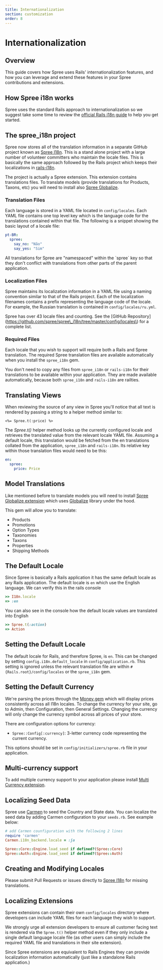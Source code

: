 ```yaml
---
title: Internationalization
section: customization
order: 8
---
```


# Internationalization

## Overview

This guide covers how Spree uses Rails' internationalization features, and how you can leverage and extend these features in your Spree contributions and extensions.

## How Spree i18n works

Spree uses the standard Rails approach to internationalization so we suggest take some time to review the [official Rails i18n guide](http://guides.rubyonrails.org/i18n.html) to help you get started.

## The spree\_i18n project

Spree now stores all of the translation information in a separate GitHub project known as [Spree I18n](https://github.com/spree/spree_i18n). This is a stand alone project with a large number of volunteer committers who maintain the locale files. This is basically the same approach followed by the Rails project which keeps their localizations in [rails-i18n](https://github.com/svenfuchs/rails-i18n).

The project is actually a Spree extension. This extension contains translations files. To translate models \(provide translations for Products, Taxons, etc\) you will need to install also [Spree Globalize](https://github.com/spree-contrib/spree_globalize).

### Translation Files

Each language is stored in a YAML file located in `config/locales`. Each YAML file contains one top level key which is the language code for the translations contained within that file. The following is a snippet showing the basic layout of a locale file:

```yaml
pt-BR:
  spree:
    say_no: "Não"
    say_yes: "Sim"
```

 All translations for Spree are "namespaced" within the \`spree\` key so that they don't conflict with translations from other parts of the parent application.

### Localization Files

Spree maintains its localization information in a YAML file using a naming convention similar to that of the Rails project. Each of the localization filenames contains a prefix representing the language code of the locale. For example, the Russian translation is contained in `config/locales/ru.yml`.

 Spree has over 43 locale files and counting. See the \[GitHub Repository\]\(https://github.com/spree/spree\_i18n/tree/master/config/locales\) for a complete list.

### Required Files

Each locale that you wish to support will require both a Rails and Spree translation. The required Spree translation files are available automatically when you install the `spree_i18n` gem.

You don't need to copy any files from `spree_i18n` or `rails-i18n` for their translations to be available within your application. They are made available automatically, because both `spree_i18n` and `rails-i18n` are railties.

## Translating Views

When reviewing the source of any view in Spree you'll notice that all text is rendered by passing a string to a helper method similar to:

```text
<%= Spree.t(:price) %>
```

The _Spree.t\(\)_ helper method looks up the currently configured locale and retrieves the translated value from the relevant locale YAML file. Assuming a default locale, this translation would be fetched from the en translations collated from the application, `spree_i18n` and `rails-i18n`. Its relative key within those translation files would need to be this:

```yaml
en:
  spree:
    price: Price
```

## Model Translations

Like mentioned before to translate models you will need to install [Spree Globalize extension](https://github.com/spree-contrib/spree_globalize) which uses [Globalize](https://github.com/globalize/globalize) library under the hood.

This gem will allow you to translate:

* Products
* Promotions
* Option Types
* Taxonomies
* Taxons
* Properties
* Shipping Methods

## The Default Locale

Since Spree is basically a Rails application it has the same default locale as any Rails application. The default locale is `en` which use the English language. We can verify this in the rails console

```ruby
>> I18n.locale
=> :en
```

You can also see in the console how the default locale values are translated into English

```ruby
>> Spree.t(:action)
=> Action
```

## Setting the Default Locale

The default locale for Rails, and therefore Spree, is `en`. This can be changed by setting `config.i18n.default_locale` in `config/application.rb`. This setting is ignored unless the relevant translation file are within `#{Rails.root}/config/locales` or the `spree_i18n` gem.

## Setting the Default Currency

We're parsing the prices through the [Money gem](https://github.com/RubyMoney/money) which will display prices consistently across all I18n locales. To change the currency for your site, go to Admin, then Configuration, then General Settings. Changing the currency will only change the currency symbol across all prices of your store.

There are configuration options for currency:

* `Spree::Config[:currency]`: 3-letter currency code representing the current currency.

This options should be set in `config/initializers/spree.rb` file in your application.

## Multi-currency support

To add multiple currency support to your application please install [Multi Currency extension](https://github.com/spree-contrib/spree_multi_currency).

## Localizing Seed Data

Spree use [Carmen](https://github.com/jim/carmen) to seed the Country and State data. You can localize the seed data by adding Carmen configuration to your `seeds.rb`. See example below:

```ruby
# add Carmen counfiguration with the following 2 lines
require 'carmen'
Carmen.i18n_backend.locale = :ja

Spree::Core::Engine.load_seed if defined?(Spree::Core)
Spree::Auth::Engine.load_seed if defined?(Spree::Auth)
```

## Creating and Modifying Locales

Please submit Pull Requests or issues directly to [Spree I18n](https://github.com/spree/spree_i18n) for missing translations.

## Localizing Extensions

Spree extensions can contain their own `config/locales` directory where developers can include YAML files for each language they wish to support.

We strongly urge all extension developers to ensure all customer facing text is rendered via the `Spree.t()` helper method even if they only include a single default language locale file \(as other users can simply include the required YAML file and translations in their site extension\).

 Since Spree extensions are equivalent to Rails Engines they can provide localization information automatically \(just like a standalone Rails application.\)

